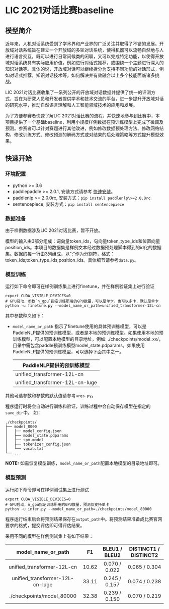 # LIC 2021对话比赛baseline

## 模型简介

近年来，人机对话系统受到了学术界和产业界的广泛关注并取得了不错的发展。开放域对话系统旨在建立一个开放域的多轮对话系统，使得机器可以流畅自然地与人进行语言交互，既可以进行日常问候类的闲聊，又可以完成特定功能，以使得开放域对话系统具有实际应用价值，例如进行对话式推荐，或围绕一个主题进行深入的知识对话等。具体的说，开放域对话可以继续拆分为支持不同功能的对话形式，例如对话式推荐，知识对话技术等，如何解决并有效融合以上多个技能面临诸多挑战。

LIC 2021对话比赛收集了一系列公开的开放域对话数据并提供了统一的评测方式，旨在为研究人员和开发者提供学术和技术交流的平台，进一步提升开放域对话的研究水平，推动自然语言理解和人工智能领域技术的应用和发展。

为了方便参赛者快速了解LIC 2021对话比赛的流程，并快速地参与到比赛中，本项目提供了一个基础baseline，利用小规模样例数据在预训练模型上完成了微调及预测。参赛者可以针对赛题进行其他改进，例如修改数据预处理方法、修改网络结构、修改训练方式、修改预测的解码方式或对结果的后处理策略等方式提升模型效果。

## 快速开始

### 环境配置

- python >= 3.6
- paddlepaddle >= 2.0.1, 安装方式请参考 [快速安装](https://www.paddlepaddle.org.cn/install/quick)。
- paddlenlp >= 2.0.0rc, 安装方式：`pip install paddlenlp\>=2.0.0rc`
- sentencepiece, 安装方式：`pip install sentencepiece`

### 数据准备

由于样例数据涉及LIC 2021对话比赛，暂不开放。

模型的输入由3部分组成：词向量token_ids，句向量token_type_ids和位置向量position_ids。本项目的数据集是样例文本经过数据预处理脚本得到的id化的数据集。数据的每一行由3列组成，以";"作为分割符，格式：token_ids;token_type_ids;position_ids。具体细节请参考`data.py`。

### 模型训练

运行如下命令即可在样例训练集上进行finetune，并在样例验证集上进行验证

```shell
export CUDA_VISIBLE_DEVICES=0
# GPU启动，参数`n_gpu`指定训练所用的GPU数量，可以是单卡，也可以多卡，默认是单卡
python -u finetune.py --model_name_or_path=unified_transformer-12L-cn
```

其中参数释义如下：
- `model_name_or_path` 指示了finetune使用的具体预训练模型，可以是PaddleNLP提供的预训练模型，或者是本地的预训练模型。如果使用本地的预训练模型，可以配置本地模型的目录地址，例如: ./checkpoints/model_xx/，目录中需包含paddle预训练模型model_state.pdparams。如果使用PaddleNLP提供的预训练模型，可以选择下面其中之一。

   | PaddleNLP提供的预训练模型        |
   |---------------------------------|
   | unified_transformer-12L-cn      |
   | unified_transformer-12L-cn-luge |

其他可选参数和参数的默认值请参考`args.py`。

程序运行时将会自动进行训练和验证，训练过程中会自动保存模型在指定的`save_dir`中。
如：
```text
./checkpoints/
├── model_8000
│   ├── model_config.json
│   ├── model_state.pdparams
│   ├── spm.model
│   ├── tokenizer_config.json
│   └── vocab.txt
└── ...
```

**NOTE:** 如需恢复模型训练，`model_name_or_path`配置本地模型的目录地址即可。

### 模型预测

运行如下命令即可在样例测试集上进行测试

```shell
export CUDA_VISIBLE_DEVICES=0
# GPU启动，n_gpu指定训练所用的GPU数量，预测仅支持单卡
python -u infer.py --model_name_or_path=./checkpoints/model_80000
```

程序运行结束后会将预测结果保存在`output_path`中。将预测结果准备成比赛官网要求的格式，提交评估即可得评估结果。

采用不同的模型在样例测试集上有如下结果：

|       model_name_or_path        |  F1   | BLEU1 / BLEU2 | DISTINCT1 / DISTINCT2 |
| :-----------------------------: | :---: | :-----------: | :-------------------: |
|   unified_transformer-12L-cn    | 10.62 | 0.070 / 0.022 |     0.065 / 0.304     |
| unified_transformer-12L-cn-luge | 33.11 | 0.245 / 0.157 |     0.074 / 0.238     |
|    ./checkpoints/model_80000    | 32.38 | 0.239 / 0.150 |     0.070 / 0.219     |
